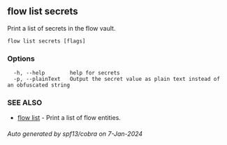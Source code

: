 ## flow list secrets

Print a list of secrets in the flow vault.

```
flow list secrets [flags]
```

### Options

```
  -h, --help        help for secrets
  -p, --plainText   Output the secret value as plain text instead of an obfuscated string
```

### SEE ALSO

* [flow list](flow_list.md)	 - Print a list of flow entities.

###### Auto generated by spf13/cobra on 7-Jan-2024
